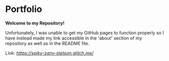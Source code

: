 # Portfolio

**Welcome to my Repository!**

Unfortunately, I was unable to get my GitHub pages to function properly so I have instead made my link accessible in the 'about' section of my repository as well as in the README file.

Link: *https://spiky-zany-stetson.glitch.me/*
